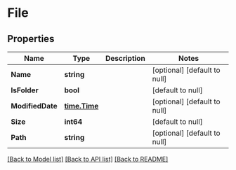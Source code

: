 # File

## Properties
Name | Type | Description | Notes
------------ | ------------- | ------------- | -------------
**Name** | **string** |  | [optional] [default to null]
**IsFolder** | **bool** |  | [default to null]
**ModifiedDate** | [**time.Time**](time.Time.md) |  | [optional] [default to null]
**Size** | **int64** |  | [default to null]
**Path** | **string** |  | [optional] [default to null]

[[Back to Model list]](../README.md#documentation-for-models) [[Back to API list]](../README.md#documentation-for-api-endpoints) [[Back to README]](../README.md)


